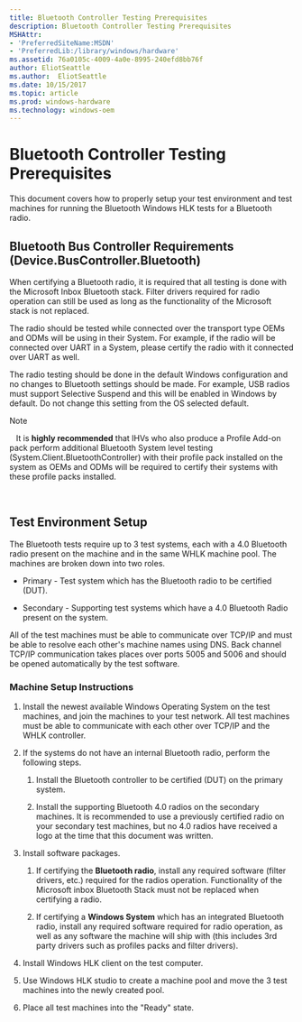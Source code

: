```yaml
---
title: Bluetooth Controller Testing Prerequisites
description: Bluetooth Controller Testing Prerequisites
MSHAttr:
- 'PreferredSiteName:MSDN'
- 'PreferredLib:/library/windows/hardware'
ms.assetid: 76a0105c-4009-4a0e-8995-240efd8bb76f
author: EliotSeattle
ms.author:  EliotSeattle
ms.date: 10/15/2017
ms.topic: article
ms.prod: windows-hardware
ms.technology: windows-oem
---
```


# Bluetooth Controller Testing Prerequisites


This document covers how to properly setup your test environment and test machines for running the Bluetooth Windows HLK tests for a Bluetooth radio.

## <span id="Bluetooth_Bus_Controller_Requirements__Device.BusController.Bluetooth_"></span><span id="bluetooth_bus_controller_requirements__device.buscontroller.bluetooth_"></span><span id="BLUETOOTH_BUS_CONTROLLER_REQUIREMENTS__DEVICE.BUSCONTROLLER.BLUETOOTH_"></span>Bluetooth Bus Controller Requirements (Device.BusController.Bluetooth)


When certifying a Bluetooth radio, it is required that all testing is done with the Microsoft Inbox Bluetooth stack. Filter drivers required for radio operation can still be used as long as the functionality of the Microsoft stack is not replaced.

The radio should be tested while connected over the transport type OEMs and ODMs will be using in their System. For example, if the radio will be connected over UART in a System, please certify the radio with it connected over UART as well.

The radio testing should be done in the default Windows configuration and no changes to Bluetooth settings should be made. For example, USB radios must support Selective Suspend and this will be enabled in Windows by default. Do not change this setting from the OS selected default.

>[!NOTE]
>  
It is **highly recommended** that IHVs who also produce a Profile Add-on pack perform additional Bluetooth System level testing (System.Client.BluetoothController) with their profile pack installed on the system as OEMs and ODMs will be required to certify their systems with these profile packs installed.

 

## <span id="Test_Environment_Setup"></span><span id="test_environment_setup"></span><span id="TEST_ENVIRONMENT_SETUP"></span>Test Environment Setup


The Bluetooth tests require up to 3 test systems, each with a 4.0 Bluetooth radio present on the machine and in the same WHLK machine pool. The machines are broken down into two roles.

-   Primary - Test system which has the Bluetooth radio to be certified (DUT).

-   Secondary - Supporting test systems which have a 4.0 Bluetooth Radio present on the system.

All of the test machines must be able to communicate over TCP/IP and must be able to resolve each other's machine names using DNS. Back channel TCP/IP communication takes places over ports 5005 and 5006 and should be opened automatically by the test software.

### <span id="Machine_Setup_Instructions"></span><span id="machine_setup_instructions"></span><span id="MACHINE_SETUP_INSTRUCTIONS"></span>Machine Setup Instructions

1.  Install the newest available Windows Operating System on the test machines, and join the machines to your test network. All test machines must be able to communicate with each other over TCP/IP and the WHLK controller.

2.  If the systems do not have an internal Bluetooth radio, perform the following steps.

    1.  Install the Bluetooth controller to be certified (DUT) on the primary system.

    2.  Install the supporting Bluetooth 4.0 radios on the secondary machines. It is recommended to use a previously certified radio on your secondary test machines, but no 4.0 radios have received a logo at the time that this document was written.

3.  Install software packages.

    1.  If certifying the **Bluetooth radio**, install any required software (filter drivers, etc.) required for the radios operation. Functionality of the Microsoft inbox Bluetooth Stack must not be replaced when certifying a radio.

    2.  If certifying a **Windows System** which has an integrated Bluetooth radio, install any required software required for radio operation, as well as any software the machine will ship with (this includes 3rd party drivers such as profiles packs and filter drivers).

4.  Install Windows HLK client on the test computer.

5.  Use Windows HLK studio to create a machine pool and move the 3 test machines into the newly created pool.

6.  Place all test machines into the "Ready" state.

 

 






